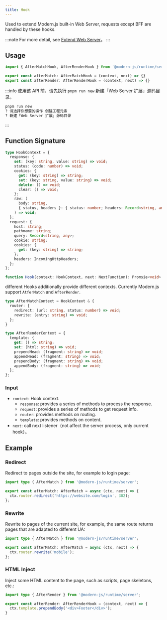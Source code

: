 ```yaml
---
title: Hook
---
```


Used to extend Modern.js built-in Web Server, requests except BFF are handled by these hooks.

:::note
For more detail, see [Extend Web Server](/docs/guides/advanced-features/web-server)。
:::

## Usage

```ts
import { AfterMatchHook, AfterRenderHook } from '@modern-js/runtime/server';

export const afterMatch: AfterMatchHook = (context, next) => {}
export const afterRender: AfterRenderHook = (context, next) => {}
```

:::info
使用该 API 前，请先执行 `pnpm run new` 新建「Web Server 扩展」源码目录。

```bash
pnpm run new
? 请选择你想要的操作 创建工程元素
? 新建「Web Server 扩展」源码目录
```
:::

## Function Signature

```ts
type HookContext = {
  response: {
    set: (key: string, value: string) => void;
    status: (code: number) => void;
    cookies: {
      get: (key: string) => string;
      set: (key: string, value: string) => void;
      delete: () => void;
      clear: () => void;
    };
    raw: (
      body: string,
      { status, headers }: { status: number; headers: Record<string, any> },
    ) => void;
  };
  request: {
    host: string;
    pathname: string;
    query: Record<string, any>;
    cookie: string;
    cookies: {
      get: (key: string) => string;
    };
    headers: IncomingHttpHeaders;
  };
};

function Hook(context: HookContext, next: NextFunction): Promsie<void> | void;
```

different Hooks additionally provide different contexts. Currently Modern.js support `AtferMatch` and `AfterRender`.

```ts
type AfterMatchContext = HookContext & {
  router: {
    redirect: (url: string, status: number) => void;
    rewrite: (entry: string) => void;
  };
}

type AfterRenderContext = {
  template: {
    get: () => string;
    set: (html: string) => void;
    prependHead: (fragment: string) => void;
    appendHead: (fragment: string) => void;
    prependBody: (fragment: string) => void;
    appendBody: (fragment: string) => void;
  };
};
```


### Input

- `context`: Hook context.
  - `response`: provides a series of methods to process the response.
  - `request`: provides a series of methods to get request info.
  - `router`: provides methods on routing.
  - `template`: provides methods on content.
- `next`: call next listener（not affect the server process, only current hook）。

## Example

### Redirect

Redirect to pages outside the site, for example to login page:

```ts
import type { AfterMatch } from '@modern-js/runtime/server';

export const afterMatch: AfterMatch = async (ctx, next) => {
  ctx.router.redirect('https://website.com/login', 302);
};
```

### Rewrite

Rewrite to pages of the current site, for example, the same route returns pages that are adapted to different UA:

```ts
import type { AfterMatch } from '@modern-js/runtime/server';

export const afterMatch: AfterMatch = async (ctx, next) => {
  ctx.router.rewrite('mobile');
};
```

### HTML Inject

Inject some HTML content to the page, such as scripts, page skeletons, etc.:

```ts
import type { AfterRender } from '@modern-js/runtime/server';

export const afterRender: AfterRenderHook = (context, next) => {
  ctx.template.prependBody('<div>Footer</div>');
}
```
